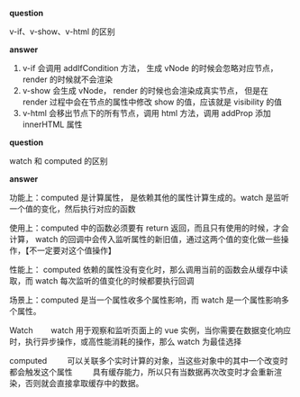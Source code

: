 **question**

v-if、v-show、v-html 的区别

**answer**

1. v-if 会调用 addIfCondition 方法， 生成 vNode 的时候会忽略对应节点，render 的时候就不会渲染
2. v-show 会生成 vNode， render 的时候也会渲染成真实节点， 但是在 render 过程中会在节点的属性中修改 show 的值，应该就是 visibility 的值
3. v-html 会移出节点下的所有节点，调用 html 方法，调用 addProp 添加 innerHTML 属性

**question**

watch 和 computed 的区别

**answer**

功能上：computed 是计算属性， 是依赖其他的属性计算生成的。watch 是监听一个值的变化，然后执行对应的函数

使用上：computed 中的函数必须要有 return 返回，而且只有使用的时候，才会计算， watch 的回调中会传入监听属性的新旧值，通过这两个值的变化做一些操作，【不一定要对这个值操作】

性能上： computed 依赖的属性没有变化时，那么调用当前的函数会从缓存中读取，而 watch 每次监听的值变化的时候都要执行回调

场景上：computed 是当一个属性收多个属性影响，而 watch 是一个属性影响多个属性。

Watch
    watch 用于观察和监听页面上的 vue 实例，当你需要在数据变化响应时，执行异步操作，或高性能消耗的操作，那么 watch 为最佳选择

computed
     可以关联多个实时计算的对象，当这些对象中的其中一个改变时都会触发这个属性
     具有缓存能力，所以只有当数据再次改变时才会重新渲染，否则就会直接拿取缓存中的数据。
